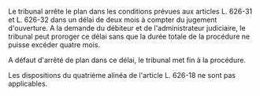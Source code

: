 Le tribunal arrête le plan dans les conditions prévues aux articles L. 626-31 et L. 626-32 dans un délai de deux mois à compter du jugement d'ouverture. A la demande du débiteur et de l'administrateur judiciaire, le tribunal peut proroger ce délai sans que la durée totale de la procédure ne puisse excéder quatre mois.  

  

A défaut d'arrêté de plan dans ce délai, le tribunal met fin à la procédure.  

  

Les dispositions du quatrième alinéa de l'article L. 626-18 ne sont pas applicables.

